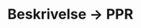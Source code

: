 # Beskrivelse -> PPR 

<!-- #p1 -->

<!-- {BearID:174C8A02-6DC9-419A-A5DD-809C00E407D9-13883-00000BF9FE8C4DED} -->
